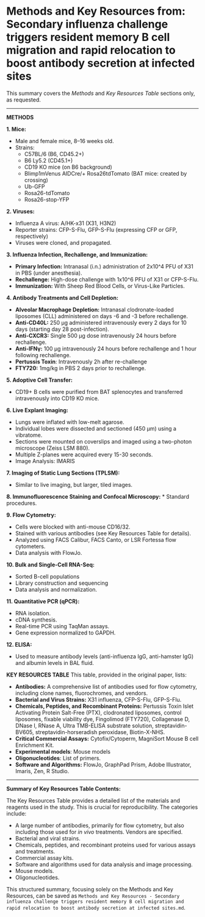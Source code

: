 # Methods and Key Resources from: Secondary influenza challenge triggers resident memory B cell migration and rapid relocation to boost antibody secretion at infected sites

This summary covers the *Methods* and *Key Resources Table* sections only, as requested.

---

**METHODS**

**1. Mice:**

*   Male and female mice, 8–16 weeks old.
*   Strains:
    *   C57BL/6 (B6, CD45.2+)
    *   B6 Ly5.2 (CD45.1+)
    *   CD19 KO mice (on B6 background)
    *   Blimp1mVenus AIDCre/+ Rosa26tdTomato (BAT mice: created by crossing)
    *  Ub-GFP
    * Rosa26-tdTomato
    * Rosa26-stop-YFP

**2. Viruses:**

*   Influenza A virus: A/HK-x31 (X31, H3N2)
*   Reporter strains: CFP-S-Flu, GFP-S-Flu (expressing CFP or GFP, respectively)
* Viruses were cloned, and propagated.

**3. Influenza Infection, Rechallenge, and Immunization:**

*   **Primary Infection:** Intranasal (i.n.) administration of 2x10^4 PFU of X31 in PBS (under anesthesia).
*   **Rechallenge:** High-dose challenge with 1x10^6 PFU of X31 or CFP-S-Flu.
* **Immunization:** With Sheep Red Blood Cells, or Virus-Like Particles.

**4. Antibody Treatments and Cell Depletion:**

*   **Alveolar Macrophage Depletion:** Intranasal clodronate-loaded liposomes (CLL) administered on days -6 and -3 before rechallenge.
*   **Anti-CD40L:**  250 μg administered intravenously every 2 days for 10 days (starting day 28 post-infection).
*   **Anti-CXCR3:** Single 500 μg dose intravenously 24 hours before rechallenge.
*   **Anti-IFNγ:**  100 μg intravenously 24 hours before rechallenge and 1 hour following rechallenge.
* **Pertussis Toxin**: Intravenously 2h after re-challenge
* **FTY720:** 1mg/kg in PBS 2 days prior to rechallenge.

**5. Adoptive Cell Transfer:**

*   CD19+ B cells were purified from BAT splenocytes and transferred intravenously into CD19 KO mice.

**6. Live Explant Imaging:**

*   Lungs were inflated with low-melt agarose.
*   Individual lobes were dissected and sectioned (450 μm) using a vibratome.
*   Sections were mounted on coverslips and imaged using a two-photon microscope (Zeiss LSM 880).
*   Multiple Z-planes were acquired every 15-30 seconds.
* Image Analysis: IMARIS

**7. Imaging of Static Lung Sections (TPLSM):**

*  Similar to live imaging, but larger, tiled images.

**8. Immunofluorescence Staining and Confocal Microscopy:**
    * Standard procedures.

**9. Flow Cytometry:**

*   Cells were blocked with anti-mouse CD16/32.
*   Stained with various antibodies (see Key Resources Table for details).
*   Analyzed using FACS Calibur, FACS Canto, or LSR Fortessa flow cytometers.
* Data analysis with FlowJo.

**10. Bulk and Single-Cell RNA-Seq:**

* Sorted B-cell populations
* Library construction and sequencing
* Data analysis and normalization.

**11. Quantitative PCR (qPCR):**

*   RNA isolation.
*   cDNA synthesis.
*   Real-time PCR using TaqMan assays.
*   Gene expression normalized to GAPDH.

**12. ELISA:**

*   Used to measure antibody levels (anti-influenza IgG, anti-hamster IgG) and albumin levels in BAL fluid.

**KEY RESOURCES TABLE**
This table, provided in the original paper, lists:

*   **Antibodies:** A comprehensive list of antibodies used for flow cytometry, including clone names, fluorochromes, and vendors.
*   **Bacterial and Virus Strains:** X31 influenza, CFP-S-Flu, GFP-S-Flu.
*   **Chemicals, Peptides, and Recombinant Proteins:** Pertussis Toxin Islet Activating Protein Salt-Free (PTX), clodronated liposomes, control liposomes, fixable viability dye, Fingolimod (FTY720), Collagenase D, DNase I, RNase A, Ultra TMB-ELISA substrate solution, streptavidin-BV605, streptavidin-horseradish peroxidase, Biotin-X-NHS.
*   **Critical Commercial Assays:** Cytofix/Cytoperm, MagniSort Mouse B cell Enrichment Kit.
* **Experimental models**: Mouse models
*  **Oligonucleotides**: List of primers.
*   **Software and Algorithms:** FlowJo, GraphPad Prism, Adobe Illustrator, Imaris, Zen, R Studio.

---

**Summary of Key Resources Table Contents:**

The Key Resources Table provides a detailed list of the materials and reagents used in the study. This is crucial for reproducibility.  The categories include:

*   A large number of antibodies, primarily for flow cytometry, but also including those used for *in vivo* treatments.  Vendors are specified.
*   Bacterial and viral strains.
*   Chemicals, peptides, and recombinant proteins used for various assays and treatments.
*   Commercial assay kits.
*   Software and algorithms used for data analysis and image processing.
* Mouse models.
* Oligonucleotides.

This structured summary, focusing solely on the Methods and Key Resources, can be saved as `Methods and Key Resources - Secondary influenza challenge triggers resident memory B cell migration and rapid relocation to boost antibody secretion at infected sites.md`.